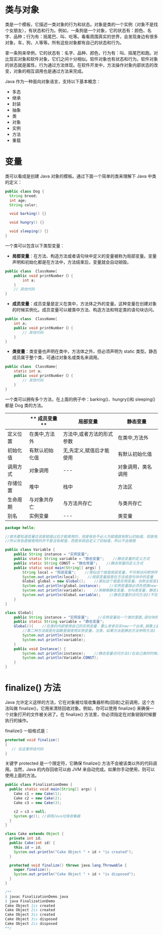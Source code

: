# 类与对象

类是一个模板，它描述一类对象的行为和状态。对象是类的一个实例（对象不是找个女朋友），有状态和行为。例如，一条狗是一个对象，它的状态有：颜色、名字、品种；行为有：摇尾巴、叫、吃等。看看周围真实的世界，会发现身边有很多对象，车，狗，人等等。所有这些对象都有自己的状态和行为。

拿一条狗来举例，它的状态有：名字、品种、颜色，行为有：叫、摇尾巴和跑。对比现实对象和软件对象，它们之间十分相似。软件对象也有状态和行为。软件对象的状态就是属性，行为通过方法体现。在软件开发中，方法操作对象内部状态的改变，对象的相互调用也是通过方法来完成。

Java 作为一种面向对象语言，支持以下基本概念：

- 多态
- 继承
- 封装
- 抽象
- 类
- 对象
- 实例
- 方法
- 重载

# 变量

类可以看成是创建 Java 对象的模板。通过下面一个简单的类来理解下 Java 中类的定义：

```java
public class Dog {
  String breed;
  int age;
  String color;

  void barking() {}

  void hungry() {}

  void sleeping() {}
}
```

一个类可以包含以下类型变量：

- **局部变量**：在方法、构造方法或者语句块中定义的变量被称为局部变量。变量声明和初始化都是在方法中，方法结束后，变量就会自动销毁。

```java
public class  ClassName{
    public void printNumber（）{
        int a;
    }
    // 其他代码
}
```

- **成员变量**：成员变量是定义在类中，方法体之外的变量。这种变量在创建对象的时候实例化。成员变量可以被类中方法、构造方法和特定类的语句块访问。

```java
public class  ClassName{
    int a;
    public void printNumber（）{
        // 其他代码
    }
}
```

- **类变量**：类变量也声明在类中，方法体之外，但必须声明为 static 类型。静态成员属于整个类，可通过对象名或类名来调用。

```java
public class  ClassName{
    static int a;
    public void printNumber（）{
        // 其他代码
    }
}
```

一个类可以拥有多个方法，在上面的例子中：barking()、hungry()和 sleeping()都是 Dog 类的方法。

|          | ** 成员变量**  | **局部变量**              | **静态变量**       |
| -------- | -------------- | ------------------------- | ------------------ |
| 定义位置 | 在类中,方法外  | 方法中,或者方法的形式参数 | 在类中,方法外      |
| 初始化值 | 有默认初始化值 | 无,先定义,赋值后才能使用  | 有默认初始化值     |
| 调用方式 | 对象调用       | ---                       | 对象调用，类名调用 |
| 存储位置 | 堆中           | 栈中                      | 方法区             |
| 生命周期 | 与对象共存亡   | 与方法共存亡              | 与类共存亡         |
| 别名     | 实例变量       | ---                       | 类变量             |

```java
package hello;

//首先要知道变量应该是赋值以后才能使用的，但是有些不必人为赋值就有默认初始值，但是有些要人为定义初始值
//所以有些直接使用的并不是没有赋值，而是系统自定义了初始值，所以不会报错

public class Variable {
    public String instance = "实例变量";
    public static String variable = "静态变量";    //静态变量的定义方式
    public static String CONST = "静态常量";    //静态常量的定义方式
    public static void main(String[] args) {
        String local = "局部变量";    //类似这个就是局部变量，不可用访问修饰符修饰，没有默认初始值
        System.out.println(local);    //局部变量就是在方法或语句块中的变量
        Global global = new Global();    //类似这个就是实例变量，也称全局变量
        System.out.println(global.instance);    //实例变量就必须先把类new一个出来才能使用,因为他是在类中,方法外的
        System.out.println(variable);    //来瞅瞅静态变量，也叫类变量，静态变量的访问方式1(在自己类的时候)
        System.out.println(Global.variable);    //静态变量的访问方法2(不在自己类的时候)
    }
}

class Global{
    public String instance = "实例变量";    //实例变量在一个类的里面,语句块的外面
    public static String variable = "静态变量";
    Global(){    //在类的内部使用自己的实例变量：要么老老实实new一个出来,就像上面那个
        //第二种方法就是在函数里面使用实例变量，注意，如果方法是静态方法参照方法1
        System.out.println(instance);
        System.out.println(variable);
    }
    public void Instance() {
        System.out.println(instance);    //静态变量访问方法1(在自己类的时候),静态常量和静态变量访问相同
        System.out.println(Variable.CONST);
    }
}
```

# finalize() 方法

Java 允许定义这样的方法，它在对象被垃圾收集器析构(回收)之前调用，这个方法叫做 finalize()，它用来清除回收对象。例如，你可以使用 finalize() 来确保一个对象打开的文件被关闭了。在 finalize() 方法里，你必须指定在对象销毁时候要执行的操作。

finalize() 一般格式是：

```java
protected void finalize()
{
   // 在这里终结代码
}
```

关键字 protected 是一个限定符，它确保 finalize() 方法不会被该类以外的代码调用。当然，Java 的内存回收可以由 JVM 来自动完成。如果你手动使用，则可以使用上面的方法。

```java
public class FinalizationDemo {
  public static void main(String[] args) {
    Cake c1 = new Cake(1);
    Cake c2 = new Cake(2);
    Cake c3 = new Cake(3);

    c2 = c3 = null;
    System.gc(); //调用Java垃圾收集器
  }
}

class Cake extends Object {
  private int id;
  public Cake(int id) {
    this.id = id;
    System.out.println("Cake Object " + id + "is created");
  }

  protected void finalize() throws java.lang.Throwable {
    super.finalize();
    System.out.println("Cake Object " + id + "is disposed");
  }
}

/**
$ javac FinalizationDemo.java
$ java FinalizationDemo
Cake Object 1is created
Cake Object 2is created
Cake Object 3is created
Cake Object 3is disposed
Cake Object 2is disposed
**/
```
